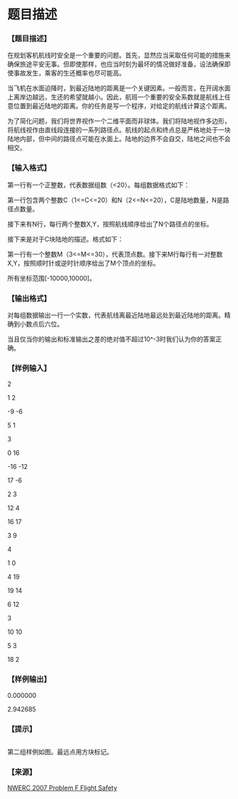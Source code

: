 # 题目描述


<h3>
【题目描述】
</h3>
<p>
在规划客机航线时安全是一个重要的问题。首先，显然应当采取任何可能的措施来确保旅途平安无事。但即使那样，也应当时刻为最坏的情况做好准备，设法确保即使事故发生，乘客的生还概率也尽可能高。
</p>
<p>
当飞机在水面迫降时，到最近陆地的距离是一个关键因素。一般而言，在开阔水面上离岸边越远，生还的希望就越小。因此，航班一个重要的安全系数就是航线上任意位置到最近陆地的距离。你的任务是写一个程序，对给定的航线计算这个距离。
</p>
<p>
为了简化问题，我们将世界视作一个二维平面而非球体。我们将陆地视作多边形，将航线视作由直线段连接的一系列路径点。航线的起点和终点总是严格地处于一块陆地内部，但中间的路径点可能在水面上。陆地的边界不会自交，陆地之间也不会相交。
</p>
<h3>
【输入格式】
</h3>
<p>
第一行有一个正整数，代表数据组数（&lt;20）。每组数据格式如下：
</p>
<p>
第一行包含两个整数C（1&lt;=C&lt;=20）和N（2&lt;=N&lt;=20），C是陆地数量，N是路径点数量。
</p>
<p>
接下来有N行，每行两个整数X,Y，按照航线顺序给出了N个路径点的坐标。
</p>
<p>
接下来是对于C块陆地的描述。格式如下：
</p>
<p>
第一行有一个整数M（3&lt;=M&lt;=30），代表顶点数。接下来M行每行有一对整数X,Y，按照顺时针或逆时针顺序给出了M个顶点的坐标。
</p>
<p>
所有坐标范围[-10000,10000]。
</p>
<h3>
【输出格式】
</h3>
<p>
对每组数据输出一行一个实数，代表航线离最近陆地最远处到最近陆地的距离。精确到小数点后六位。
</p>
<p>
当且仅当你的输出和标准输出之差的绝对值不超过10^-3时我们认为你的答案正确。
</p>
<h3>
【样例输入】
</h3>
<p>
2
</p>
<p>
1 2
</p>
<p>
-9 -6
</p>
<p>
5 1
</p>
<p>
3
</p>
<p>
0 16
</p>
<p>
-16 -12
</p>
<p>
17 -6
</p>
<p>
2 3
</p>
<p>
12 4
</p>
<p>
16 17
</p>
<p>
3 9
</p>
<p>
4
</p>
<p>
1 0
</p>
<p>
4 19
</p>
<p>
19 14
</p>
<p>
6 12
</p>
<p>
3
</p>
<p>
10 10
</p>
<p>
5 3
</p>
<p>
18 2
</p>
<h3>
【样例输出】
</h3>
<p>
0.000000
</p>
<p>
2.942685
</p>
<h3>
【提示】
</h3>
<p>
<img src="/upload/image/20140909/20140909094608_99198.png" alt=""/> 
</p>
<p>
第二组样例如图。最远点用方块标记。
</p>
<h3>
【来源】
</h3>
<p>
<a href="http://2007.nwerc.eu/problems/nwerc07-problemset.pdf" target="_blank">NWERC 2007 Problem F Flight Safety</a> 
</p>
